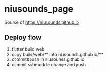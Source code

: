 # niusounds_page

Source of https://niusounds.github.io

## Deploy flow

1. flutter build web
2. copy build/web/** into niusounds.github.io/**
3. commit&push in niusounds.github.io
3. commit submodule change and push